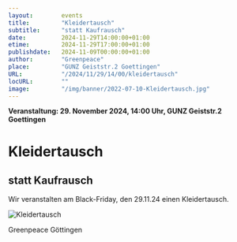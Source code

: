 ```yaml
---
layout:        events
title:         "Kleidertausch"
subtitle:      "statt Kaufrausch"
date:          2024-11-29T14:00:00+01:00
etime:         2024-11-29T17:00:00+01:00
publishdate:   2024-11-09T00:00:00+01:00
author:        "Greenpeace"
place:         "GUNZ Geiststr.2 Goettingen"
URL:           "/2024/11/29/14/00/kleidertausch"
locURL:        ""
image:         "/img/banner/2022-07-10-Kleidertausch.jpg"
---
```


**Veranstaltung: 29. November 2024, 14:00 Uhr, GUNZ Geiststr.2 Goettingen**

Kleidertausch
===========

statt Kaufrausch
-----------

Wir veranstalten am Black-Friday, den 29.11.24 einen Kleidertausch.

![Kleidertausch](/img/event/2024-11-29-Kleidertausch.png)

Greenpeace Göttingen

